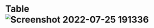 # Table![Screenshot 2022-07-25 191336](https://user-images.githubusercontent.com/102974438/180792142-4b62f9a2-a23e-4eb6-bc1a-5be065aee4a0.png)
